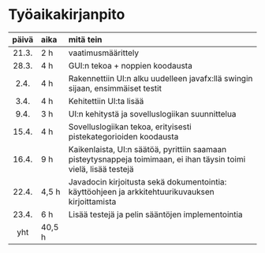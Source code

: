 # Työaikakirjanpito

| päivä | aika | mitä tein  |
| :----:|:-----| :-----|
| 21.3. | 2 h    | vaatimusmäärittely |
| 28.3. | 4 h    | GUI:n tekoa + noppien koodausta |
| 2.4.  | 4 h    | Rakennettiin UI:n alku uudelleen javafx:llä swingin sijaan, ensimmäiset testit |
| 3.4.  | 4 h    | Kehitettiin UI:ta lisää |
| 9.4.  | 3 h    | UI:n kehitystä ja sovelluslogiikan suunnittelua |
| 15.4. | 4 h    | Sovelluslogiikan tekoa, erityisesti pistekategorioiden koodausta |
| 16.4. | 9 h    | Kaikenlaista, UI:n säätöä, pyrittiin saamaan pisteytysnappeja toimimaan, ei ihan täysin toimi vielä, lisää testejä |
| 22.4. | 4,5 h  | Javadocin kirjoitusta sekä dokumentointia: käyttöohjeen ja arkkitehtuurikuvauksen kirjoittamista |
| 23.4. | 6 h    | Lisää testejä ja pelin sääntöjen implementointia |
| yht   | 40,5 h   ||

